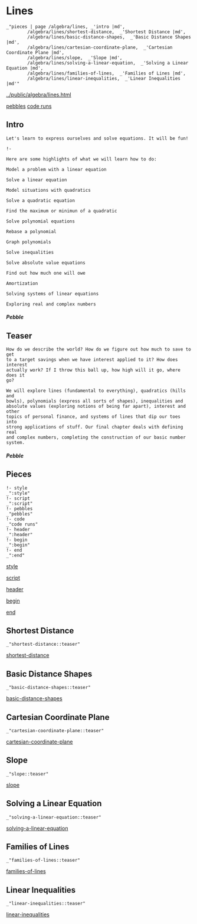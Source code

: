 # Lines

    _"pieces | page /algebra/lines, _'intro |md',
            /algebra/lines/shortest-distance,  _'Shortest Distance |md',
            /algebra/lines/basic-distance-shapes,  _'Basic Distance Shapes |md',
            /algebra/lines/cartesian-coordinate-plane,  _'Cartesian Coordinate Plane |md',
            /algebra/lines/slope,  _'Slope |md',
            /algebra/lines/solving-a-linear-equation,  _'Solving a Linear Equation |md',
            /algebra/lines/families-of-lines,  _'Families of Lines |md',
            /algebra/lines/linear-inequalities,  _'Linear Inequalities |md'"

[../public/algebra/lines.html](# "save:")

[pebbles](#pebble "h5: | .join \n")
[code runs](#code "h5: | .join \n")

## Intro

    Let's learn to express ourselves and solve equations. It will be fun!

    !-

    Here are some highlights of what we will learn how to do:

    Model a problem with a linear equation

    Solve a linear equation 

    Model situations with quadratics

    Solve a quadratic equation

    Find the maximum or minimun of a quadratic

    Solve polynomial equations

    Rebase a polynomial

    Graph polynomials
    
    Solve inequalities

    Solve absolute value equations

    Find out how much one will owe
    
    Amortization

    Solving systems of linear equations

    Exploring real and complex numbers

##### Pebble

## Teaser

    How do we describe the world? How do we figure out how much to save to get
    to a target savings when we have interest applied to it? How does interest
    actually work? If I throw this ball up, how high will it go, where does it
    go? 

    We will explore lines (fundamental to everything), quadratics (hills and
    bowls), polynomials (express all sorts of shapes), inequalities and
    absolute values (exploring notions of being far apart), interest and other
    topics of personal finance, and systems of lines that dip our toes into
    strong applications of stuff. Our final chapter deals with defining real
    and complex numbers, completing the construction of our basic number system. 


##### Pebble

## Pieces

    !- style
    _":style"
    !- script
    _":script"
    !- pebbles
    _"pebbles"
    !- code
    _"code runs"
    !- header
    _":header"
    !- begin
    _":begin"
    !- end
    _":end"



[style]() 

[script]()

[header]()

[begin]()

[end]()

## Shortest Distance

    _"shortest-distance::teaser"


[shortest-distance](pages/algebra_lines_shortest-distance.md "load:")

## Basic Distance Shapes

    _"basic-distance-shapes::teaser"


[basic-distance-shapes](pages/algebra_lines_basic-distance-shapes.md "load:")

## Cartesian Coordinate Plane

    _"cartesian-coordinate-plane::teaser"


[cartesian-coordinate-plane](pages/algebra_lines_cartesian-coordinate-plane.md "load:")

## Slope

    _"slope::teaser"


[slope](pages/algebra_lines_slope.md "load:")

## Solving a Linear Equation

    _"solving-a-linear-equation::teaser"


[solving-a-linear-equation](pages/algebra_lines_solving-a-linear-equation.md "load:")

## Families of Lines

    _"families-of-lines::teaser"


[families-of-lines](pages/algebra_lines_families-of-lines.md "load:")

## Linear Inequalities

    _"linear-inequalities::teaser"


[linear-inequalities](pages/algebra_lines_linear-inequalities.md "load:")
